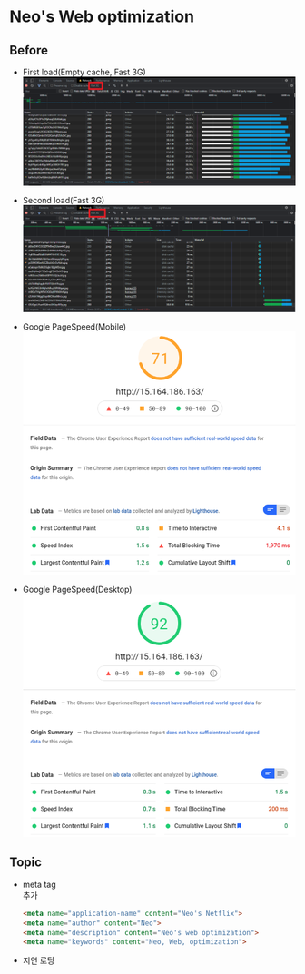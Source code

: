 # Neo's Web optimization

## Before

- First load(Empty cache, Fast 3G)
![Empty cache, Fast 3G](.README_images/Before_EmptyCache_Fast3G.PNG)


- Second load(Fast 3G)
![Second load, Fast 3G](.README_images/Before_Secondload_Fast3G.PNG)


- Google PageSpeed(Mobile)
![Google PageSpeed(Mobile)](.README_images/Before_PageSpeed_Mobile.PNG)


- Google PageSpeed(Desktop)
![Google PageSpeed(Desktop)](.README_images/Before_PageSpeed_Desktop.PNG)


## Topic

- meta tag  
    추가
    ```html
    <meta name="application-name" content="Neo's Netflix">
    <meta name="author" content="Neo">
    <meta name="description" content="Neo's web optimization">
    <meta name="keywords" content="Neo, Web, optimization">
    ```
- 지연 로딩